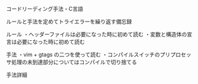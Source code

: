 コードリーディング手法・C言語

ルールと手法を定めてトライエラーを繰り返す備忘録

ルール
・ヘッダーファイルは必要になった時に初めて読む
・変数と構造体の宣言は必要になった時に初めて読む

手法
・vim + gtags の二つを使って読む
・コンパイルスイッチのプリプロセッサ処理の未到達部分についてはコンパイルで切り捨てる

手法詳細



